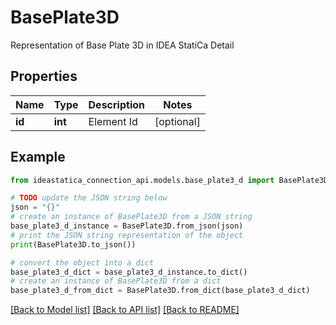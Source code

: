# BasePlate3D

Representation of Base Plate 3D in IDEA StatiCa Detail

## Properties

Name | Type | Description | Notes
------------ | ------------- | ------------- | -------------
**id** | **int** | Element Id | [optional] 

## Example

```python
from ideastatica_connection_api.models.base_plate3_d import BasePlate3D

# TODO update the JSON string below
json = "{}"
# create an instance of BasePlate3D from a JSON string
base_plate3_d_instance = BasePlate3D.from_json(json)
# print the JSON string representation of the object
print(BasePlate3D.to_json())

# convert the object into a dict
base_plate3_d_dict = base_plate3_d_instance.to_dict()
# create an instance of BasePlate3D from a dict
base_plate3_d_from_dict = BasePlate3D.from_dict(base_plate3_d_dict)
```
[[Back to Model list]](../README.md#documentation-for-models) [[Back to API list]](../README.md#documentation-for-api-endpoints) [[Back to README]](../README.md)


